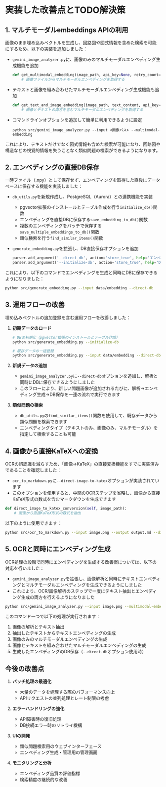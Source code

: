 # 実装した改善点とTODO解決策

## 1. マルチモーダルembeddings APIの利用

画像のまま埋め込みベクトルを生成し、回路図や図式情報を含めた検索を可能にするため、以下の実装を追加しました：

- `gemini_image_analyzer.py`に、画像のみのマルチモーダルエンベディング生成機能を追加
  ```python
  def get_multimodal_embedding(image_path, api_key=None, retry_count=3):
      # 画像ファイルからマルチモーダルエンベディングを取得する
  ```

- テキストと画像を組み合わせたマルチモーダルエンベディング生成機能も追加
  ```python
  def get_text_and_image_embedding(image_path, text_content, api_key=None, retry_count=3):
      # 画像とテキストの両方を含むマルチモーダルエンベディングを取得する
  ```

- コマンドラインオプションを追加して簡単に利用できるように設定
  ```
  python src/gemini_image_analyzer.py --input <画像パス> --multimodal-embedding
  ```

これにより、テキストだけでなく図式情報も含めた検索が可能になり、回路図や構造などの視覚的情報を失うことなく類似問題の検索ができるようになります。

## 2. エンベディングの直接DB保存

一時ファイル（.npy）として保存せず、エンベディングを取得した直後にデータベースに保存する機能を実装しました：

- `db_utils.py`を新規作成し、PostgreSQL（Aurora）との連携機能を実装
  - pgvector拡張のインストールとテーブル作成を行う`initialize_db()`関数
  - エンベディングを直接DBに保存する`save_embedding_to_db()`関数
  - 複数のエンベディングをバッチで保存する`save_multiple_embeddings_to_db()`関数
  - 類似検索を行う`find_similar_items()`関数

- `generate_embedding.py`を拡張し、DB直接保存オプションを追加
  ```python
  parser.add_argument('--direct-db', action='store_true', help='エンベディングを直接DBに保存する')
  parser.add_argument('--initialize-db', action='store_true', help='DBを初期化する')
  ```

これにより、以下のコマンドでエンベディングを生成と同時にDBに保存できるようになりました：
```bash
python src/generate_embedding.py --input data/embedding --direct-db
```

## 3. 運用フローの改善

埋め込みベクトルの追加登録を含む運用フローを改善しました：

1. **初期データのロード**
   ```bash
   # DBの初期化（pgvector拡張のインストールとテーブル作成）
   python src/generate_embedding.py --initialize-db
   
   # 既存データの一括登録
   python src/generate_embedding.py --input data/embedding --direct-db
   ```

2. **新規データの追加**
   - `gemini_image_analyzer.py`に`--direct-db`オプションを追加し、解析と同時にDBに保存できるようにしました
   - このフローにより、新しい問題画像が追加されるたびに、解析→エンベディング生成→DB保存を一連の流れで実行できます

3. **類似問題の検索**
   - `db_utils.py`の`find_similar_items()`関数を使用して、既存データから類似問題を検索できます
   - エンベディングタイプ（テキストのみ、画像のみ、マルチモーダル）を指定して検索することも可能

## 4. 画像から直接KaTeXへの変換

OCRの誤認識を減らすため、「画像→KaTeX」の直接変換機能をすでに実装済みであることを確認しました：

- `ocr_to_markdown.py`に`--direct-image-to-katex`オプションが実装されています
- このオプションを使用すると、中間のOCRステップを省略し、画像から直接KaTeX形式の数式を含むマークダウンを生成できます

```python
def direct_image_to_katex_conversion(self, image_path):
    # 画像から直接KaTeX形式の数式を抽出
```

以下のように使用できます：
```bash
python src/ocr_to_markdown.py --input image.png --output output.md --direct-image-to-katex
```

## 5. OCRと同時にエンベディング生成

OCR処理の段階で同時にエンベディングを生成する改善案については、以下の対応を行いました：

- `gemini_image_analyzer.py`を拡張し、画像解析と同時にテキストエンベディングとマルチモーダルエンベディングを生成できるようにしました
- これにより、OCR/画像解析のステップで一度にテキスト抽出とエンベディング生成の両方を行えるようになりました

```bash
python src/gemini_image_analyzer.py --input image.png --multimodal-embedding --direct-db
```

このコマンド一つで以下の処理が実行されます：
1. 画像の解析とテキスト抽出
2. 抽出したテキストからテキストエンベディングの生成
3. 画像のみのマルチモーダルエンベディングの生成
4. 画像とテキストを組み合わせたマルチモーダルエンベディングの生成
5. 生成したエンベディングのDB保存（`--direct-db`オプション使用時）

## 今後の改善点

1. **バッチ処理の最適化**
   - 大量のデータを処理する際のパフォーマンス向上
   - APIリクエストの並列処理とレート制限の考慮

2. **エラーハンドリングの強化**
   - API障害時の復旧処理
   - DB接続エラー時のリトライ機構

3. **UIの開発**
   - 類似問題検索用のウェブインターフェース
   - エンベディング生成・管理用の管理画面

4. **モニタリングと分析**
   - エンベディング品質の評価指標
   - 検索精度の継続的な改善 
